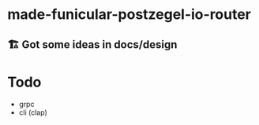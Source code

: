 # made-funicular-postzegel-io-router

## 🏗️ Got some ideas in docs/design



# Todo
- grpc
- cli (clap)
